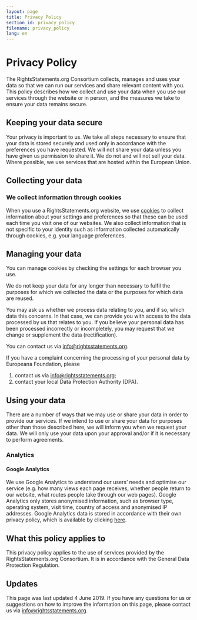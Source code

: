 ```yaml
---
layout: page
title: Privacy Policy
section_id: privacy_policy
filename: privacy_policy
lang: en
---
```


# Privacy Policy

The RightsStatements.org Consortium collects, manages and uses your data so that we can run our services and share relevant content with you. This policy describes how we collect and use your data when you use our services through the website or in person, and the measures we take to ensure your data remains secure.

## Keeping your data secure

Your privacy is important to us. We take all steps necessary to ensure that your data is stored securely and used only in accordance with the preferences you have requested. We will not share your data unless you have given us permission to share it. We do not and will not sell your data. Where possible, we use services that are hosted within the European Union.

## Collecting your data

### We collect information through cookies

When you use a RightsStatements.org website, we use [cookies](https://en.wikipedia.org/wiki/HTTP_cookie) to collect information about your settings and preferences so that these can be used each time you visit one of our websites. We also collect information that is not specific to your identity such as information collected automatically through cookies, e.g. your language preferences.

## Managing your data

You can manage cookies by checking the settings for each browser you use.

We do not keep your data for any longer than necessary to fulfil the purposes for which we collected the data or the purposes for which data are reused.

You may ask us whether we process data relating to you, and if so, which data this concerns. In that case, we can provide you with access to the data processed by us that relates to you. If you believe your personal data has been processed incorrectly or incompletely, you may request that we change or supplement the data (rectification).

You can contact us via [info@rightsstatements.org](mailto:info@rightsstatements.org).

If you have a complaint concerning the processing of your personal data by Europeana Foundation, please

1. contact us via [info@rightsstatements.org](mailto:info@rightsstatements.org);
1. contact your local Data Protection Authority (DPA).

## Using your data

There are a number of ways that we may use or share your data in order to provide our services. If we intend to use or share your data for purposes other than those described here, we will inform you when we request your data. We will only use your data upon your approval and/or if it is necessary to perform agreements.

### Analytics

#### Google Analytics

We use Google Analytics to understand our users’ needs and optimise our service (e.g. how many views each page receives, whether people return to our website, what routes people take through our web pages). Google Analytics only stores anonymised information, such as browser type, operating system, visit time, country of access and anonymised IP addresses. Google Analytics data is stored in accordance with their own privacy policy, which is available by clicking [here](https://policies.google.com/privacy).

## What this policy applies to

This privacy policy applies to the use of services provided by the RightsStatements.org Consortium. It is in accordance with the General Data Protection Regulation.

## Updates

This page was last updated 4 June 2019. If you have any questions for us or suggestions on how to improve the information on this page, please contact us via [info@rightsstatements.org](mailto:info@rightsstatements.org).
